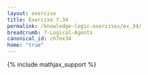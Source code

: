 ```yaml
---
layout: exercise
title: Exercise 7.34
permalink: /knowledge-logic-exercises/ex_34/
breadcrumb: 7-Logical-Agents
canonical_id: ch7ex34
home: "true"
---
```


{% include mathjax_support %}

